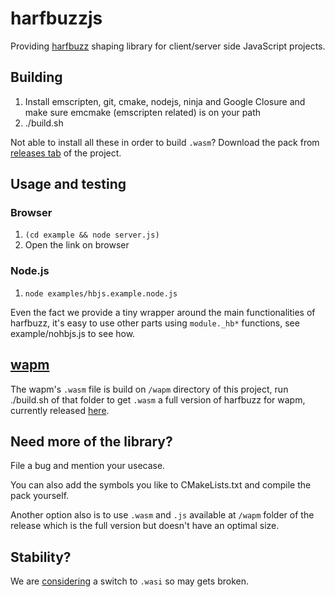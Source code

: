 # harfbuzzjs
Providing [harfbuzz](https://github.com/harfbuzz/harfbuzz) shaping
library for client/server side JavaScript projects.

## Building
1. Install emscripten, git, cmake, nodejs, ninja and Google Closure
and make sure emcmake (emscripten related) is on your path
2. ./build.sh

Not able to install all these in order to build `.wasm`? Download
the pack from [releases tab](https://github.com/harfbuzz/harfbuzzjs/releases)
of the project.

## Usage and testing
### Browser
1. `(cd example && node server.js)`
2. Open the link on browser
### Node.js
1. `node examples/hbjs.example.node.js`

Even the fact we provide a tiny wrapper around the main functionalities of
harfbuzz, it's easy to use other parts using `module._hb*` functions,
see example/nohbjs.js to see how.

## [wapm](https://wapm.io/)
The wapm's `.wasm` file is build on `/wapm` directory of this project, run ./build.sh of
that folder to get `.wasm` a full version of harfbuzz for wapm, currently released
[here](https://wapm.io/package/ebraminio/harfbuzz).

## Need more of the library?
File a bug and mention your usecase.

You can also add the symbols you like to CMakeLists.txt and compile the pack yourself.

Another option also is to use `.wasm` and `.js` available at `/wapm` folder of the release
which is the full version but doesn't have an optimal size.

## Stability?
We are [considering](https://github.com/harfbuzz/harfbuzzjs/issues/3) a switch to `.wasi` so may gets broken.
